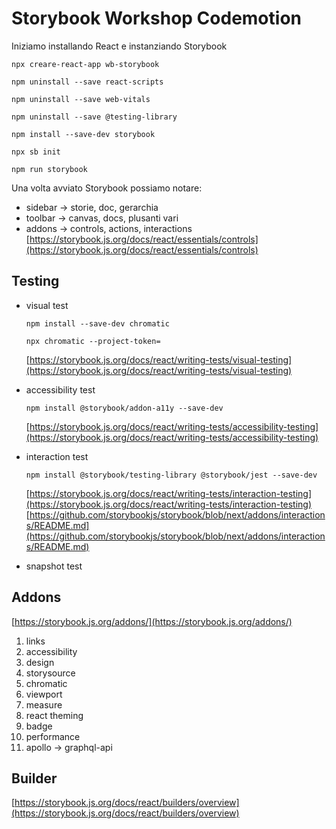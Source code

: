 # Storybook Workshop Codemotion

Iniziamo installando React e instanziando Storybook

`npx creare-react-app wb-storybook`

`npm uninstall --save react-scripts`

`npm uninstall --save web-vitals`

`npm uninstall --save @testing-library`

`npm install --save-dev storybook`

`npx sb init`

`npm run storybook`

Una volta avviato Storybook possiamo notare:
- sidebar -> storie, doc, gerarchia
- toolbar -> canvas, docs, plusanti vari
- addons -> controls, actions, interactions
[https://storybook.js.org/docs/react/essentials/controls](https://storybook.js.org/docs/react/essentials/controls)

## Testing
- visual test

	`npm install --save-dev chromatic`

	`npx chromatic --project-token=`

	[https://storybook.js.org/docs/react/writing-tests/visual-testing](https://storybook.js.org/docs/react/writing-tests/visual-testing)
- accessibility test

	`npm install @storybook/addon-a11y --save-dev`

	[https://storybook.js.org/docs/react/writing-tests/accessibility-testing](https://storybook.js.org/docs/react/writing-tests/accessibility-testing)
- interaction test

	`npm install @storybook/testing-library @storybook/jest --save-dev`
    
	[https://storybook.js.org/docs/react/writing-tests/interaction-testing](https://storybook.js.org/docs/react/writing-tests/interaction-testing)
	[https://github.com/storybookjs/storybook/blob/next/addons/interactions/README.md](https://github.com/storybookjs/storybook/blob/next/addons/interactions/README.md)
- snapshot test


## Addons
[https://storybook.js.org/addons/](https://storybook.js.org/addons/)

1. links
2. accessibility
3. design
4. storysource
5. chromatic
6. viewport
7. measure
8. react theming
9. badge
10. performance
11. apollo -> graphql-api

## Builder
[https://storybook.js.org/docs/react/builders/overview](https://storybook.js.org/docs/react/builders/overview)